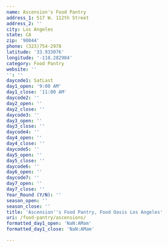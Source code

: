 ```yaml
---
name: Ascension's Food Pantry
address_1: 517 W. 112th Street
address_2: ''
city: Los Angeles
state: CA
zip: '90044'
phone: (323)754-2978
latitude: '33.933076'
longitude: '-118.282984'
category: Food Pantry
website: ''
'': ''
daycode1: SatLast
day1_open: '9:00 AM'
day1_close: '11:00 AM'
daycode2: ''
day2_open: ''
day2_close: ''
daycode3: ''
day3_open: ''
day3_close: ''
daycode4: ''
day4_open: ''
day4_close: ''
daycode5: ''
day5_open: ''
day5_close: ''
daycode6: ''
day6_open: ''
daycode7: ''
day7_open: ''
day7_close: ''
Year_Round (Y/N): ''
season_open: ''
season_close: ''
title: 'Ascension''s Food Pantry, Food Oasis Los Angeles'
uri: /food-pantry/ascensions/
formatted_day1_open: 'NaN:AMam'
formatted_day1_close: 'NaN:AMam'

---
```

